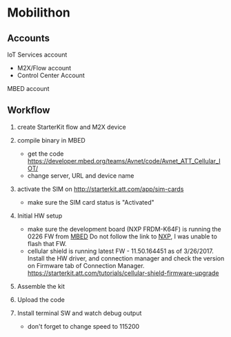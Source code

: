 # Mobilithon

## Accounts
IoT Services account
* M2X/Flow account
* Control Center Account

MBED account

## Workflow
1. create StarterKit flow and M2X device

2. compile binary in MBED
   * get the code https://developer.mbed.org/teams/Avnet/code/Avnet_ATT_Cellular_IOT/
   * change server, URL and device name

3. activate the SIM on http://starterkit.att.com/app/sim-cards
   * make sure the SIM card status is "Activated"

4. Initial HW setup
   * make sure the development board (NXP FRDM-K64F) is running the 0226 FW from [MBED](developer.mbed.org/handbook/Firmware-FRDM-K64F) 
   Do not follow the link to [NXP](http://www.nxp.com/products/software-and-tools/run-time-software/kinetis-software-and-tools/ides-for-kinetis-mcus/opensda-serial-and-debug-adapter:OPENSDA?tid=vanOpenSDA#FRDM-K64F), I was unable to flash that FW.
   * cellular shield is running latest FW - 11.50.164451 as of 3/26/2017. Install the HW driver, and connection manager and check the version on Firmware tab of Connection Manager. https://starterkit.att.com/tutorials/cellular-shield-firmware-upgrade
 
5. Assemble the kit

6. Upload the code

7. Install terminal SW and watch debug output
   * don't forget to change speed to 115200
